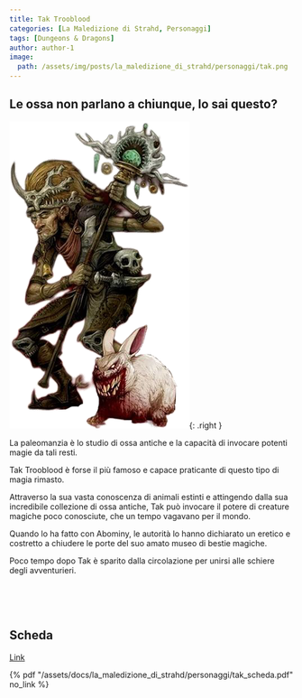 ```yaml
---
title: Tak Trooblood
categories: [La Maledizione di Strahd, Personaggi]
tags: [Dungeons & Dragons]
author: author-1
image:
  path: /assets/img/posts/la_maledizione_di_strahd/personaggi/tak.png
---
```


## Le ossa non parlano a chiunque, lo sai questo?

![Desktop View](/assets/img/posts/la_maledizione_di_strahd/personaggi/tak.png){: .right }

La paleomanzia è lo studio di ossa antiche e la capacità di invocare potenti magie da tali resti. 

Tak Trooblood è forse il più famoso e capace praticante di questo tipo di magia rimasto. 

Attraverso la sua vasta conoscenza di animali estinti e attingendo dalla sua incredibile collezione di ossa antiche, Tak può invocare il potere di creature magiche poco conosciute, che un tempo vagavano per il mondo. 

Quando lo ha fatto con Abominy, le autorità lo hanno dichiarato un eretico e costretto a chiudere le porte del suo amato museo di bestie magiche. 

Poco tempo dopo Tak è sparito dalla circolazione per unirsi alle schiere degli avventurieri.

<br><br><br>

## Scheda

<a href="/assets/docs/la_maledizione_di_strahd/personaggi/tak_scheda.pdf" target="_blank">Link</a>

{% pdf "/assets/docs/la_maledizione_di_strahd/personaggi/tak_scheda.pdf" no_link %}